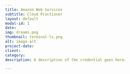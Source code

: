 ```yaml
---
title: Amazon Web Services
subtitle: Cloud Practioner
layout: default
modal-id: 1
date: 
img: dreams.png
thumbnail: terminal-ls.png
alt: image-alt
project-date: 
client: 
category: 
description: A description of the credential goes here.

---
```

